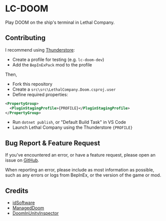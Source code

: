 # LC-DOOM

Play DOOM on the ship's terminal in Lethal Company.

## Contributing

I recommend using [Thunderstore](https://thunderstore.io):
- Create a profile for testing (e.g. `lc-doom-dev`)
- Add the `BepInExPack` mod to the profile

Then,

- Fork this repository
- Create a `src\src\LethalCompany.Doom.csproj.user`
- Define required properties:
```xml
<PropertyGroup>
  <PluginStagingProfile>{PROFILE}</PluginStagingProfile>
</PropertyGroup>
```

- Run `dotnet publish`, or "Default Build Task" in VS Code
- Launch Lethal Company using the Thunderstore `{PROFILE}`

## Bug Report & Feature Request

If you've encountered an error, or have a feature request, please open an issue on [GitHub](https://github.com/cryptoc1/lc-doom/issues/new).

When reporting an error, please include as most information as possible, such as any errors or logs from BepInEx, or the version of the game or mod.

## Credits

- [idSoftware](https://www.idsoftware.com)
- [ManagedDoom](https://github.com/sinshu/managed-doom)
- [DoomInUnityInspector](https://github.com/xabblll/DoomInUnityInspector)